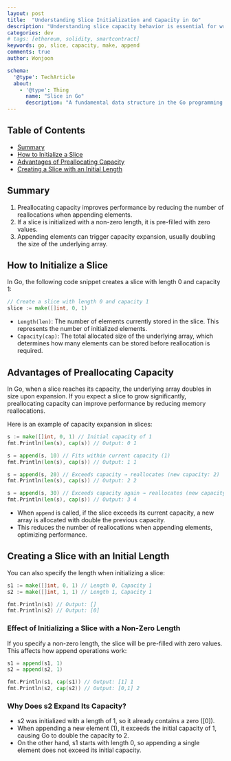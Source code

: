 ```yaml
---
layout: post
title:  "Understanding Slice Initialization and Capacity in Go"
description: "Understanding slice capacity behavior is essential for writing efficient Go programs, especially when dealing with large or dynamic data structures. This guide explains how length, capacity, and the append function work together."
categories: dev
# tags: [ethereum, solidity, smartcontract]
keywords: go, slice, capacity, make, append
comments: true
author: Wonjoon

schema:
  '@type': TechArticle
  about:
    - '@type': Thing
      name: "Slice in Go"
      description: "A fundamental data structure in the Go programming language that provides a more flexible view into the elements of an array."
---
```


## Table of Contents

- [Summary](#summary)
- [How to Initialize a Slice](#how-to-initialize-a-slice)
- [Advantages of Preallocating Capacity](#advantages-of-preallocating-capacity)
- [Creating a Slice with an Initial Length](#creating-a-slice-with-an-initial-length)

## Summary

1. Preallocating capacity improves performance by reducing the number of reallocations when appending elements.
2. If a slice is initialized with a non-zero length, it is pre-filled with zero values.
3. Appending elements can trigger capacity expansion, usually doubling the size of the underlying array.

## How to Initialize a Slice

In Go, the following code snippet creates a slice with length 0 and capacity 1:

```go
// Create a slice with length 0 and capacity 1
slice := make([]int, 0, 1)
```

- `Length(len)`: The number of elements currently stored in the slice. This represents the number of initialized elements.
- `Capacity(cap)`: The total allocated size of the underlying array, which determines how many elements can be stored before reallocation is required.

## Advantages of Preallocating Capacity

In Go, when a slice reaches its capacity, the underlying array doubles in size upon expansion.
If you expect a slice to grow significantly, preallocating capacity can improve performance by reducing memory reallocations.

Here is an example of capacity expansion in slices:

```go
s := make([]int, 0, 1) // Initial capacity of 1
fmt.Println(len(s), cap(s)) // Output: 0 1

s = append(s, 10) // Fits within current capacity (1)
fmt.Println(len(s), cap(s)) // Output: 1 1

s = append(s, 20) // Exceeds capacity → reallocates (new capacity: 2)
fmt.Println(len(s), cap(s)) // Output: 2 2

s = append(s, 30) // Exceeds capacity again → reallocates (new capacity: 4)
fmt.Println(len(s), cap(s)) // Output: 3 4
```

- When `append` is called, if the slice exceeds its current capacity, a new array is allocated with double the previous capacity.
- This reduces the number of reallocations when appending elements, optimizing performance.

## Creating a Slice with an Initial Length

You can also specify the length when initializing a slice:

```go
s1 := make([]int, 0, 1) // Length 0, Capacity 1
s2 := make([]int, 1, 1) // Length 1, Capacity 1

fmt.Println(s1) // Output: []
fmt.Println(s2) // Output: [0]
```

### Effect of Initializing a Slice with a Non-Zero Length

If you specify a non-zero length, the slice will be pre-filled with zero values.
This affects how append operations work:

```go
s1 = append(s1, 1) 
s2 = append(s2, 1) 

fmt.Println(s1, cap(s1)) // Output: [1] 1
fmt.Println(s2, cap(s2)) // Output: [0,1] 2
```

### Why Does s2 Expand Its Capacity?

- s2 was initialized with a length of 1, so it already contains a zero ([0]).
- When appending a new element (1), it exceeds the initial capacity of 1, causing Go to double the capacity to 2.
- On the other hand, s1 starts with length 0, so appending a single element does not exceed its initial capacity.
